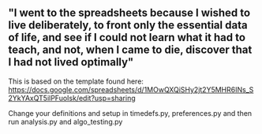 ## "I went to the spreadsheets because I wished to live deliberately, to front only the essential data of life, and see if I could not learn what it had to teach, and not, when I came to die, discover that I had not lived optimally"
This is based on the template found here: https://docs.google.com/spreadsheets/d/1MOwQXQiSHy2jt2Y5MHR6INs_S2YkYAxQT5ilPFuoIsk/edit?usp=sharing

Change your definitions and setup in timedefs.py, preferences.py and then run analysis.py and algo_testing.py

